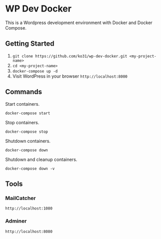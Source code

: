 # WP Dev Docker

This is a Wordpress development environment with Docker and Docker Compose.

## Getting Started

1. `git clone https://github.com/ko31/wp-dev-docker.git <my-project-name>`
1. `cd <my-project-name>`
1. `docker-compose up -d`
1. Visit WordPress in your browser `http://localhost:8000`

## Commands

Start containers.

`docker-compose start`

Stop containers.

`docker-compose stop`

Shutdown containers.

`docker-compose down`

Shutdown and cleanup containers.

`docker-compose down -v`

## Tools

### MailCatcher

`http://localhost:1080`

### Adminer

`http://localhost:8080`
